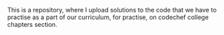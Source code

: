 This is a repository, where I upload solutions to the code that we have to practise as a part of our curriculum, for practise, on codechef college chapters section.